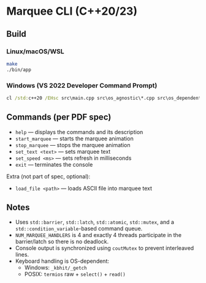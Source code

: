 # Marquee CLI (C++20/23)

## Build
### Linux/macOS/WSL
```bash
make
./bin/app
```

### Windows (VS 2022 Developer Command Prompt)
```bat
cl /std:c++20 /EHsc src\main.cpp src\os_agnostic\*.cpp src\os_dependent\*.cpp /Fe:bin\app.exe
```

## Commands (per PDF spec)
- `help` — displays the commands and its description
- `start_marquee` — starts the marquee animation
- `stop_marquee` — stops the marquee animation
- `set_text <text>` — sets marquee text
- `set_speed <ms>` — sets refresh in milliseconds
- `exit` — terminates the console

Extra (not part of spec, optional):
- `load_file <path>` — loads ASCII file into marquee text

## Notes
- Uses `std::barrier`, `std::latch`, `std::atomic`, `std::mutex`, and a `std::condition_variable`-based command queue.
- `NUM_MARQUEE_HANDLERS` is 4 and exactly 4 threads participate in the barrier/latch so there is no deadlock.
- Console output is synchronized using `coutMutex` to prevent interleaved lines.
- Keyboard handling is OS-dependent:
  - Windows: `_kbhit/_getch`
  - POSIX: `termios` raw + `select()` + `read()`
